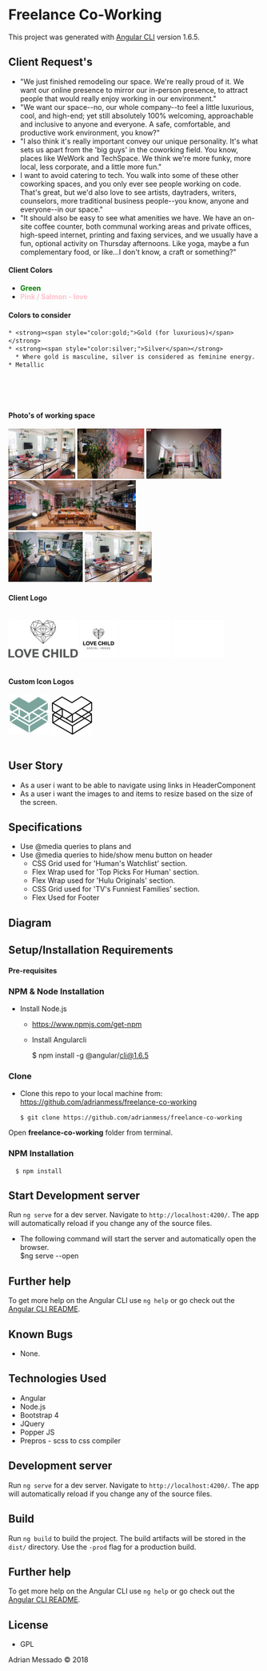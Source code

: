 # Freelance Co-Working

This project was generated with [Angular CLI](https://github.com/angular/angular-cli) version 1.6.5.

##  Client Request's


  * "We just finished remodeling our space. We're really proud of it. We want our online presence to mirror our in-person presence, to attract people that would really enjoy working in our environment."
  * "We want our space--no, our whole company--to feel a little luxurious, cool, and high-end; yet still absolutely 100% welcoming, approachable and inclusive to anyone and everyone. A safe, comfortable, and productive work environment, you know?"
  * "I also think it's really important convey our unique personality. It's what sets us apart from the 'big guys' in the coworking field. You know, places like WeWork and TechSpace. We think we're more funky, more local, less corporate, and a little more fun."
  * I want to avoid catering to tech. You walk into some of these other coworking spaces, and you only ever see people working on code. That's great, but we'd also love to see artists, daytraders, writers, counselors, more traditional business people--you know, anyone and everyone--in our space."
  * "It should also be easy to see what amenities we have. We have an on-site coffee counter, both communal working areas and private offices, high-speed internet, printing and faxing services, and we usually have a fun, optional activity on Thursday afternoons. Like yoga, maybe a fun complementary food, or like...I don't know, a craft or something?"

#### Client Colors
  * <strong><span style="color:green;"> Green </span></strong>
  * <strong><span style="color:pink;">Pink / Salmon - love</span></strong>
#### Colors to consider
    * <strong><span style="color:gold;">Gold (for luxurious)</span></strong>
    * <strong><span style="color:silver;">Silver</span></strong>
      * Where gold is masculine, silver is considered as feminine energy.
    * Metallic
<br>
<br>
<br>

####  Photo's of working space

<div class="flex-container">
<img src="/src/assets/client-photos/coffee-counter-area.jpg" height="100">
<img src="/src/assets/client-photos/front-entrance-looking-out.jpg" height="100">
<img src="/src/assets/client-photos/front-entrance.jpg" height="100">
<br>
<img src="/src/assets/client-photos/communal-workspace.jpg" height="100">
<br>
<img src="/src/assets/client-photos/one-meeting-area.jpg" height="100">
<img src="/src/assets/client-photos/coffee-counter-area.jpg" height="100">
<div>

#### Client Logo
<br>
<img src="/src/assets/client-photos/logo/love-logo-text-black.png" height="75">
<img src="/src/assets/client-photos/logo/love-child-social-logo-black.png" height="75">
<img src="/src/assets/client-photos/logo/love-group-logo-white.png" height="75" style="background-color:#f6a294;">
<img src="/src/assets/client-photos/logo/love-child-social-logo-white.png" height="75" style="background-color:#f6a294;">
<br>
<br>

#### Custom Icon Logos
<img src="/src/assets/images/logo-green.png">
<img src="/src/assets/images/logo-square-black.png">
<br>
<br>




## User Story
* As a user i want to be able to navigate using links in HeaderComponent
* As a user i want the images to and items to resize based on the size of the screen.


## Specifications

* Use @media queries to plans and
* Use @media queries to hide/show menu button on  header
  * CSS Grid used for 'Human's Watchlist' section.
  * Flex Wrap used for 'Top Picks For Human' section.
  * Flex Wrap used for 'Hulu Originals' section.
  * CSS Grid used for 'TV's Funniest Families' section.
  * Flex Used for Footer


## Diagram

## Setup/Installation Requirements
#### Pre-requisites

### NPM & Node Installation
* Install Node.js
  * https://www.npmjs.com/get-npm


  * Install Angularcli

      $ npm install -g @angular/cli@1.6.5

### Clone
  * Clone this repo to your local machine from: https://github.com/adrianmess/freelance-co-working

        $ git clone https://github.com/adrianmess/freelance-co-working

Open **freelance-co-working** folder from terminal.

### NPM Installation
      $ npm install

## Start Development server

Run `ng serve` for a dev server. Navigate to `http://localhost:4200/`. The app will automatically reload if you change any of the source files.

* The following command will start the server and automatically open the browser.      
      $ng serve --open

## Further help

To get more help on the Angular CLI use `ng help` or go check out the [Angular CLI README](https://github.com/angular/angular-cli/blob/master/README.md).

## Known Bugs

- None.

## Technologies Used

* Angular
* Node.js
* Bootstrap 4
* JQuery
* Popper JS
* Prepros - scss to css compiler

## Development server

Run `ng serve` for a dev server. Navigate to `http://localhost:4200/`. The app will automatically reload if you change any of the source files.

## Build

Run `ng build` to build the project. The build artifacts will be stored in the `dist/` directory. Use the `-prod` flag for a production build.


## Further help

To get more help on the Angular CLI use `ng help` or go check out the [Angular CLI README](https://github.com/angular/angular-cli/blob/master/README.md).

## License

* GPL

Adrian Messado © 2018

<link rel="stylesheet"  href="https://cdnjs.cloudflare.com/ajax/libs/github-markdown-css/2.10.0/github-markdown.css"><style>


.flex-container {
  display: flex;
}

</style>
